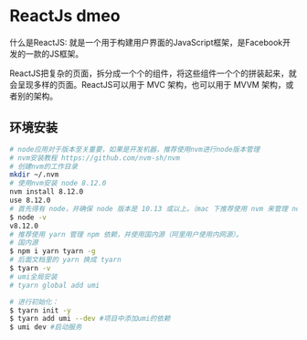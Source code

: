 # ReactJs dmeo

什么是ReactJS: 就是一个用于构建用户界面的JavaScript框架，是Facebook开发的一款的JS框架。

   ReactJS把复杂的页面，拆分成一个个的组件，将这些组件一个个的拼装起来，就会呈现多样的页面。ReactJS可以用于 MVC 架构，也可以用于 MVVM 架构，或者别的架构。

## 环境安装
~~~sh
# node应用对于版本至关重要，如果是开发机器，推荐使用nvm进行node版本管理
# nvm安装教程 https://github.com/nvm-sh/nvm
# 创建nvm的工作目录
mkdir ~/.nvm
# 使用nvm安装 node 8.12.0
nvm install 8.12.0
use 8.12.0
# 首先得有 node，并确保 node 版本是 10.13 或以上。（mac 下推荐使用 nvm 来管理 node 版本）
$ node -v
v8.12.0
# 推荐使用 yarn 管理 npm 依赖，并使用国内源（阿里用户使用内网源）。
# 国内源
$ npm i yarn tyarn -g
# 后面文档里的 yarn 换成 tyarn
$ tyarn -v
# umi全局安装
# tyarn global add umi

# 进行初始化：
$ tyarn init -y
$ tyarn add umi --dev #项目中添加umi的依赖
$ umi dev #启动服务
~~~



